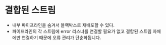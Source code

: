 <h1>결합된 스트림</h1>

- 내부 파이프라인을 숨겨서 블랙박스로 재배포할 수 있다.
- 파이프라인의 각 스트림에 error 리스너를 연결할 필요가 없고 결합된 스트림 자체에만 연결하기 때문에 오류 관리가 단순화됩니다.

